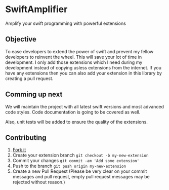 # SwiftAmplifier
Amplify your swift programming with powerful extensions

## Objective
To ease developers to extend the power of swift and prevent my fellow developers to reinvent the wheel. This will save your lot of time in development. I only add those extensions which I need during my development instead of copying usless extensions from the internet. If you have any extensions then you can also add your extension in this library by creating a pull request.

## Comming up next
We will maintain the project with all latest swift versions and most advanced code styles. Code documentation is going to be covered as well.

Also, unit tests will be added to ensure the quality of the extensions.

## Contributing
1. [Fork it](https://github.com/rajatjain4061/SwiftAmplifier/fork)
2. Create your extension branch `git checkout -b my-new-extension`
3. Commit your changes `git commit -am 'Add some extension'`
4. Push to the branch `git push origin my-new-extension`
5. Create a new Pull Request (Please be very clear on your commit messages and pull request, empty pull request messages may be rejected without reason.)
